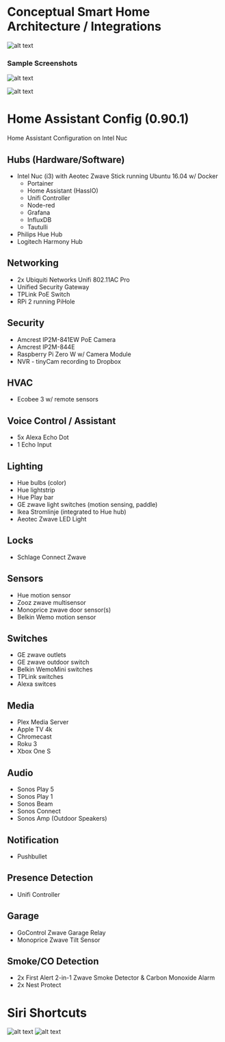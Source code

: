 # Conceptual Smart Home Architecture / Integrations
![alt text](https://github.com/cmanna2/Home-Assistant-Configuration/blob/master/9B94BFD0-4A6F-4B91-969A-C0219C7BC23A.jpeg)

### Sample Screenshots
![alt text](https://github.com/cmanna2/Home-Assistant-Configuration/blob/master/045FFA9A-86DC-4A6A-8F9A-9E80E41EDC94.jpeg)

![alt text](https://github.com/cmanna2/Home-Assistant-Configuration/blob/master/B53AC856-4ED9-4EB1-BC4F-63E44AACDB03.jpeg)

# Home Assistant Config (0.90.1)
Home Assistant Configuration on Intel Nuc

## Hubs (Hardware/Software)
* Intel Nuc (i3) with Aeotec Zwave Stick running Ubuntu 16.04 w/ Docker
  * Portainer
  * Home Assistant (HassIO)
  * Unifi Controller
  * Node-red
  * Grafana
  * InfluxDB
  * Tautulli
* Philips Hue Hub
* Logitech Harmony Hub

## Networking
* 2x Ubiquiti Networks Unifi 802.11AC Pro
* Unified Security Gateway
* TPLink PoE Switch
* RPi 2 running PiHole

## Security
* Amcrest IP2M-841EW PoE Camera
* Amcrest IP2M-844E
* Raspberry Pi Zero W w/ Camera Module
* NVR - tinyCam recording to Dropbox

## HVAC
* Ecobee 3 w/ remote sensors

## Voice Control / Assistant
* 5x Alexa Echo Dot
* 1 Echo Input

## Lighting
* Hue bulbs (color)
* Hue lightstrip
* Hue Play bar
* GE zwave light switches (motion sensing, paddle)
* Ikea Stromlinje (integrated to Hue hub)
* Aeotec Zwave LED Light

## Locks
* Schlage Connect Zwave

## Sensors
* Hue motion sensor
* Zooz zwave multisensor
* Monoprice zwave door sensor(s)
* Belkin Wemo motion sensor

## Switches
* GE zwave outlets
* GE zwave outdoor switch
* Belkin WemoMini switches
* TPLink switches
* Alexa switces

## Media
* Plex Media Server
* Apple TV 4k
* Chromecast
* Roku 3
* Xbox One S

## Audio
* Sonos Play 5
* Sonos Play 1
* Sonos Beam
* Sonos Connect
* Sonos Amp (Outdoor Speakers)

## Notification
* Pushbullet

## Presence Detection
* Unifi Controller

## Garage
* GoControl Zwave Garage Relay
* Monoprice Zwave Tilt Sensor

## Smoke/CO Detection
* 2x First Alert 2-in-1 Zwave Smoke Detector & Carbon Monoxide Alarm
* 2x Nest Protect

# Siri Shortcuts

![alt text](https://github.com/cmanna2/Home-Assistant-Configuration/blob/master/4DAF0DD8-DCB0-4D2E-8A59-15A45D84B4B4.jpeg)
![alt text](https://github.com/cmanna2/Home-Assistant-Configuration/blob/master/F5C04056-B8B3-4B20-8853-B32185BB11ED.jpeg)
